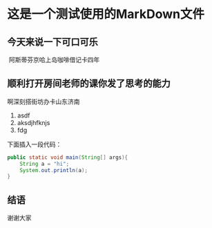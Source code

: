 # 这是一个测试使用的MarkDown文件

## 今天来说一下可口可乐

​	阿斯蒂芬京哈上岛咖啡借记卡四年

## 顺利打开房间老师的课你发了思考的能力

啊深刻搭街坊办卡山东济南

1. asdf
2. aksdjhfknjs 
3. fdg

下面插入一段代码：

````java
public static void main(String[] args){
	String a = "hi";
	System.out.println(a);
}
````



## 结语

谢谢大家